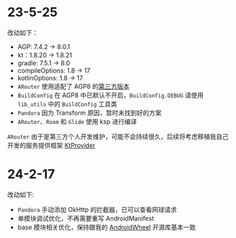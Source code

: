 # 23-5-25
改动如下：
- AGP: 7.4.2 → 8.0.1
- kt：1.8.20 → 1.8.21
- gradle: 7.5.1 → 8.0
- compileOptions: 1.8 → 17
- kotlinOptions: 1.8 → 17
- `ARouter` 使用适配了 AGP8 的[第三方版本](https://github.com/jadepeakpoet/ARouter)
- `BuildConfig` 在 AGP8 中已默认不开启，`BuildConfig.DEBUG` 请使用 `lib_utils` 中的 `BuildConfig` 工具类
- `Pandora` 因为 Transform 原因，暂时未找到好的方案
- `ARouter`、`Room` 和 `Glide` 使用 ksp 进行编译

`ARouter` 由于是第三方个人开发维护，可能不会持续很久，后续将考虑移植我自己开发的服务提供框架 [KtProvider](https://github.com/985892345/KtProvider)

# 24-2-17
改动如下:
- `Pandora` 手动添加 OkHttp 的拦截器，已可以查看网球请求
- 单模块调试优化，不再需要重写 AndroidManifest
- base 模块相关优化，保持跟我的 [AndroidWheel](https://github.com/985892345/AndroidWheel) 开源库基本一致